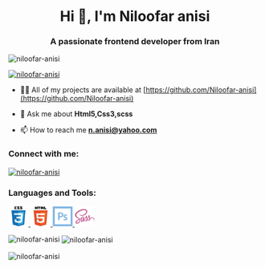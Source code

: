 <h1 align="center">Hi 👋, I'm Niloofar anisi</h1>
<h3 align="center">A passionate frontend developer from Iran</h3>

<p align="left"> <img src="https://komarev.com/ghpvc/?username=niloofar-anisi&label=Profile%20views&color=0e75b6&style=flat" alt="niloofar-anisi" /> </p>

<p align="left"> <a href="https://github.com/ryo-ma/github-profile-trophy"><img src="https://github-profile-trophy.vercel.app/?username=niloofar-anisi" alt="niloofar-anisi" /></a> </p>

- 👨‍💻 All of my projects are available at [https://github.com/Niloofar-anisi](https://github.com/Niloofar-anisi)

- 💬 Ask me about **Html5,Css3,scss**

- 📫 How to reach me **n.anisi@yahoo.com**

<h3 align="left">Connect with me:</h3>
<p align="left">
<a href="https://linkedin.com/in/niloofar-anisi" target="blank"><img align="center" src="https://raw.githubusercontent.com/rahuldkjain/github-profile-readme-generator/master/src/images/icons/Social/linked-in-alt.svg" alt="niloofar-anisi" height="30" width="40" /></a>
</p>

<h3 align="left">Languages and Tools:</h3>
<p align="left"> <a href="https://www.w3schools.com/css/" target="_blank" rel="noreferrer"> <img src="https://raw.githubusercontent.com/devicons/devicon/master/icons/css3/css3-original-wordmark.svg" alt="css3" width="40" height="40"/> </a> <a href="https://www.w3.org/html/" target="_blank" rel="noreferrer"> <img src="https://raw.githubusercontent.com/devicons/devicon/master/icons/html5/html5-original-wordmark.svg" alt="html5" width="40" height="40"/> </a> <a href="https://www.photoshop.com/en" target="_blank" rel="noreferrer"> <img src="https://raw.githubusercontent.com/devicons/devicon/master/icons/photoshop/photoshop-line.svg" alt="photoshop" width="40" height="40"/> </a> <a href="https://sass-lang.com" target="_blank" rel="noreferrer"> <img src="https://raw.githubusercontent.com/devicons/devicon/master/icons/sass/sass-original.svg" alt="sass" width="40" height="40"/> </a> </p>

<p><img align="left" src="https://github-readme-stats.vercel.app/api/top-langs?username=niloofar-anisi&show_icons=true&locale=en&layout=compact" alt="niloofar-anisi" /></p>

<p>&nbsp;<img align="center" src="https://github-readme-stats.vercel.app/api?username=niloofar-anisi&show_icons=true&locale=en" alt="niloofar-anisi" /></p>

<p><img align="center" src="https://github-readme-streak-stats.herokuapp.com/?user=niloofar-anisi&" alt="niloofar-anisi" /></p>
